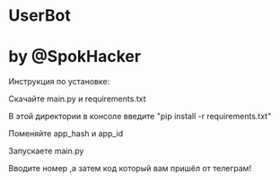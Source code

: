 # UserBot
# by @SpokHacker
Инструкция по установке:

Скачайте main.py и requirements.txt

В этой директории в консоле введите
"pip install -r requirements.txt"

Поменяйте app_hash и app_id

Запускаете main.py 

Вводите номер ,а затем код который
вам пришёл от телеграм!
